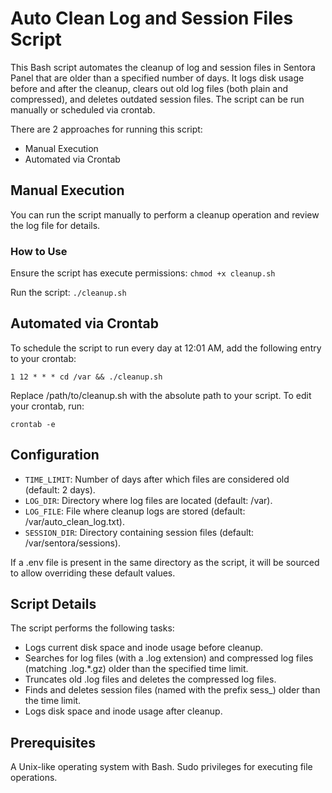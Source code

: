 # Auto Clean Log and Session Files Script
This Bash script automates the cleanup of log and session files in Sentora Panel that are older than a specified number of days. It logs disk usage before and after the cleanup, clears out old log files (both plain and compressed), and deletes outdated session files. The script can be run manually or scheduled via crontab.

There are 2 approaches for running this script:
- Manual Execution
- Automated via Crontab

## Manual Execution
You can run the script manually to perform a cleanup operation and review the log file for details.

### How to Use
Ensure the script has execute permissions:
`chmod +x cleanup.sh`

Run the script:
`./cleanup.sh`

## Automated via Crontab
To schedule the script to run every day at 12:01 AM, add the following entry to your crontab:

`1 12 * * * cd /var && ./cleanup.sh`

Replace /path/to/cleanup.sh with the absolute path to your script. To edit your crontab, run:

`crontab -e`

## Configuration
- `TIME_LIMIT`: Number of days after which files are considered old (default: 2 days).
- `LOG_DIR`: Directory where log files are located (default: /var).
- `LOG_FILE`: File where cleanup logs are stored (default: /var/auto_clean_log.txt).
- `SESSION_DIR`: Directory containing session files (default: /var/sentora/sessions).

If a .env file is present in the same directory as the script, it will be sourced to allow overriding these default values.

## Script Details
The script performs the following tasks:

- Logs current disk space and inode usage before cleanup.
- Searches for log files (with a .log extension) and compressed log files (matching .log.*.gz) older than the specified time limit.
- Truncates old .log files and deletes the compressed log files.
- Finds and deletes session files (named with the prefix sess_) older than the time limit.
- Logs disk space and inode usage after cleanup.

## Prerequisites
A Unix-like operating system with Bash.
Sudo privileges for executing file operations.